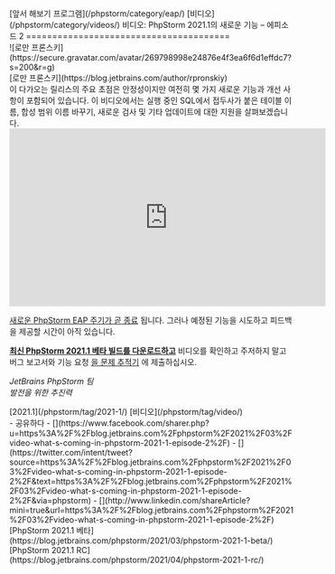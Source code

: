 <div class="content">[앞서 해보기 프로그램](/phpstorm/category/eap/) [비디오](/phpstorm/category/videos/) 비디오: PhpStorm 2021.1의 새로운 기능 – 에피소드 2 
=======================================

<div class="post-info">![로만 프론스키](https://secure.gravatar.com/avatar/269798998e24876e4f3ea6f6d1effdc7?s=200&r=g)<div class="post-info__text"> [로만 프론스키](https://blog.jetbrains.com/author/rpronskiy) <time class="publish-date" data-day="29" data-month="03" data-year="2021" datetime="2021-03-29"></time></div></div> 이 다가오는 릴리스의 주요 초점은 안정성이지만 여전히 몇 가지 새로운 기능과 개선 사항이 포함되어 있습니다. 이 비디오에서는 실행 중인 SQL에서 접두사가 붙은 테이블 이름, 합성 범위 이름 바꾸기, 새로운 검사 및 기타 업데이트에 대한 지원을 살펴보겠습니다.

<iframe allow="accelerometer; autoplay; clipboard-write; encrypted-media; gyroscope; picture-in-picture" allowfullscreen="" frameborder="0" height="315" src="https://www.youtube.com/embed/gzM91AvIByA" title="유튜브 비디오 플레이어" width="560"></iframe>

 [새로운 PhpStorm EAP 주기가 곧 종료](https://blog.jetbrains.com/phpstorm/2021/03/phpstorm-2021-1-beta/) 됩니다. 그러나 예정된 기능을 시도하고 피드백을 제공할 시간이 아직 있습니다.

 [**최신 PhpStorm 2021.1 베타 빌드를 다운로드하고**](https://www.jetbrains.com/phpstorm/nextversion/) 비디오를 확인하고 주저하지 말고 버그 보고서와 기능 요청 [을 문제 추적기](https://youtrack.jetbrains.com/issues/WI) 에 제출하십시오.

 *JetBrains PhpStorm 팀*  
 *발전을 위한 추진력*

<div class="content__row"><div class="tag-list"> [2021.1](/phpstorm/tag/2021-1/) [비디오](/phpstorm/tag/video/)</div>- <span>공유하다</span>
- [](https://www.facebook.com/sharer.php?u=https%3A%2F%2Fblog.jetbrains.com%2Fphpstorm%2F2021%2F03%2Fvideo-what-s-coming-in-phpstorm-2021-1-episode-2%2F)
- [](https://twitter.com/intent/tweet?source=https%3A%2F%2Fblog.jetbrains.com%2Fphpstorm%2F2021%2F03%2Fvideo-what-s-coming-in-phpstorm-2021-1-episode-2%2F&text=https%3A%2F%2Fblog.jetbrains.com%2Fphpstorm%2F2021%2F03%2Fvideo-what-s-coming-in-phpstorm-2021-1-episode-2%2F&via=phpstorm)
- [](http://www.linkedin.com/shareArticle?mini=true&url=https%3A%2F%2Fblog.jetbrains.com%2Fphpstorm%2F2021%2F03%2Fvideo-what-s-coming-in-phpstorm-2021-1-episode-2%2F)

</div><div class="content__pagination"> [PhpStorm 2021.1 베타](https://blog.jetbrains.com/phpstorm/2021/03/phpstorm-2021-1-beta/) [PhpStorm 2021.1 RC](https://blog.jetbrains.com/phpstorm/2021/04/phpstorm-2021-1-rc/)</div></div><div class="container comments-container"><div class="content"><div id="remark42"></div></div></div>